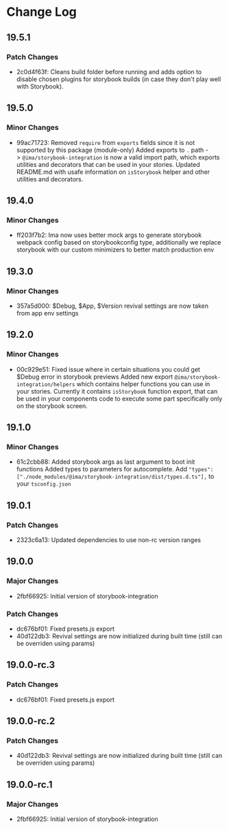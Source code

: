 # Change Log

## 19.5.1

### Patch Changes

- 2c0d4f63f: Cleans build folder before running and adds option to disable chosen plugins for storybook builds (in case they don't play well with Storybook).

## 19.5.0

### Minor Changes

- 99ac71723: Removed `require` from `exports` fields since it is not supported by this package (module-only)
  Added exports to `.` path -> `@ima/storybook-integration` is now a valid import path, which exports utilities and decorators that can be used in your stories.
  Updated README.md with usafe information on `isStorybook` helper and other utilities and decorators.

## 19.4.0

### Minor Changes

- ff203f7b2: Ima now uses better mock args to generate storybook webpack config based on storybookconfig type, additionally we replace storybook with our custom minimizers to better match production env

## 19.3.0

### Minor Changes

- 357a5d000: $Debug, $App, $Version revival settings are now taken from app env settings

## 19.2.0

### Minor Changes

- 00c929e51: Fixed issue where in certain situations you could get $Debug error in storybook previews
  Added new export `@ima/storybook-integration/helpers` which contains helper functions you can use in your stories. Currently it contains `isStorybook` function export, that can be used in your components code to execute some part specifically only on the storybook screen.

## 19.1.0

### Minor Changes

- 61c2cbb88: Added storybook args as last argument to boot init functions
  Added types to parameters for autocomplete. Add `"types": ["./node_modules/@ima/storybook-integration/dist/types.d.ts"],` to your `tsconfig.json`

## 19.0.1

### Patch Changes

- 2323c6a13: Updated dependencies to use non-rc version ranges

## 19.0.0

### Major Changes

- 2fbf66925: Initial version of storybook-integration

### Patch Changes

- dc676bf01: Fixed presets.js export
- 40d122db3: Revival settings are now initialized during built time (still can be overriden using params)

## 19.0.0-rc.3

### Patch Changes

- dc676bf01: Fixed presets.js export

## 19.0.0-rc.2

### Patch Changes

- 40d122db3: Revival settings are now initialized during built time (still can be overriden using params)

## 19.0.0-rc.1

### Major Changes

- 2fbf66925: Initial version of storybook-integration
